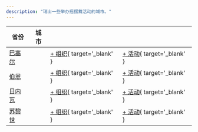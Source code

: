 ```yaml
---
description: "瑞士一些举办摇摆舞活动的城市。"
---
```


| 省份 | 城市 | | |
| --- | --- | --- | --- |
| [巴塞尔](by_city.md#basel) | | [+ 组织](https://github.com/swingdance/orgs/issues/new?assignees=&labels=add+org&projects=&template=02-add_entity.yml&title=%5Bde_CH%5D%20%3CName%3E&region=de_CH&province=Basel&city=Basel){ target='_blank' } | [+ 活动](https://github.com/swingdance/events/issues/new?assignees=&labels=add+event&projects=&template=02-add_entity.yml&title=%5B2024%2Fde_CH%5D%20%3CName%3E&region=de_CH&province=Basel&city=Basel&org_id=&date_starts=2024-&date_ends=2024-){ target='_blank' } |
| [伯恩](by_city.md#bern) | | [+ 组织](https://github.com/swingdance/orgs/issues/new?assignees=&labels=add+org&projects=&template=02-add_entity.yml&title=%5Bde_CH%5D%20%3CName%3E&region=de_CH&province=Bern&city=Bern){ target='_blank' } | [+ 活动](https://github.com/swingdance/events/issues/new?assignees=&labels=add+event&projects=&template=02-add_entity.yml&title=%5B2024%2Fde_CH%5D%20%3CName%3E&region=de_CH&province=Bern&city=Bern&org_id=&date_starts=2024-&date_ends=2024-){ target='_blank' } |
| [日内瓦](by_city.md#geneva) | | [+ 组织](https://github.com/swingdance/orgs/issues/new?assignees=&labels=add+org&projects=&template=02-add_entity.yml&title=%5Bde_CH%5D%20%3CName%3E&region=de_CH&province=Geneva&city=Geneva){ target='_blank' } | [+ 活动](https://github.com/swingdance/events/issues/new?assignees=&labels=add+event&projects=&template=02-add_entity.yml&title=%5B2024%2Fde_CH%5D%20%3CName%3E&region=de_CH&province=Geneva&city=Geneva&org_id=&date_starts=2024-&date_ends=2024-){ target='_blank' } |
| [苏黎世](by_city.md#zurich) | | [+ 组织](https://github.com/swingdance/orgs/issues/new?assignees=&labels=add+org&projects=&template=02-add_entity.yml&title=%5Bde_CH%5D%20%3CName%3E&region=de_CH&province=Zurich&city=Zurich){ target='_blank' } | [+ 活动](https://github.com/swingdance/events/issues/new?assignees=&labels=add+event&projects=&template=02-add_entity.yml&title=%5B2024%2Fde_CH%5D%20%3CName%3E&region=de_CH&province=Zurich&city=Zurich&org_id=&date_starts=2024-&date_ends=2024-){ target='_blank' } |
